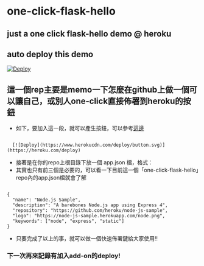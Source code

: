 # one-click-flask-hello
## just a one click flask-hello demo @ heroku

## auto deploy this demo

[![Deploy](https://www.herokucdn.com/deploy/button.svg)](https://heroku.com/deploy)

## 這一個rep主要是memo一下怎麼在github上做一個可以讓自己，或別人one-click直接佈署到heroku的按鈕
- 如下，要加入這一段，就可以產生按鈕，可以參考[這邊](https://devcenter.heroku.com/articles/heroku-button)

<code>
  [![Deploy](https://www.herokucdn.com/deploy/button.svg)](https://heroku.com/deploy)
</code>

- 接著是在你的repo上根目錄下放一個 app.json 檔，格式：
- 其實也只有前三個是必要的，可以看一下目前這一個「one-click-flask-hello」repo內的app.json檔就會了解
<code>
{
  "name": "Node.js Sample",
  "description": "A barebones Node.js app using Express 4",
  "repository": "https://github.com/heroku/node-js-sample",
  "logo": "https://node-js-sample.herokuapp.com/node.png",
  "keywords": ["node", "express", "static"]
}
</code>

- 只要完成了以上的事，就可以做一個快速佈署鍵給大家使用!!

### 下一次再來記錄有加入add-on的deploy!
